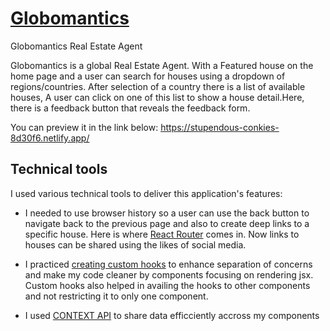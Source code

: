 # [Globomantics](https://stupendous-conkies-8d30f6.netlify.app/)
Globomantics Real Estate Agent

Globomantics is a global Real Estate Agent.
With a Featured house on the home page and a user can search for houses using a dropdown of regions/countries.
After selection of a country there is a list of available houses,
A user can click on one of this list to show a house detail.Here, there is a feedback button that reveals the feedback form.

You can preview it in the link below:
https://stupendous-conkies-8d30f6.netlify.app/

## Technical tools
I used various technical tools to deliver this application's features:
* I needed to use browser history so a user can use the back button to navigate back to the previous page and also to create deep links to a specific house. Here is where [React Router](https://reactrouter.com/en/main) comes in.
Now links to houses can be shared using the likes of social media.

* I practiced [creating custom hooks](https://legacy.reactjs.org/docs/hooks-custom.html) to enhance separation of concerns and make my code cleaner by components focusing on rendering jsx. Custom hooks also helped in availing the hooks to other components and not restricting it to only one component.

* I used [CONTEXT API](https://legacy.reactjs.org/docs/context.html) to share data efficciently accross my components

